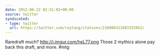 ```yaml
---
date: 2012-06-22 02:51:02+00:00
source: twitter
syndicated:
- type: twitter
  url: https://twitter.com/roytang/statuses/216000311683325952/
---
```


Raredraft much? http://i.imgur.com/heL77.png Those 2 mythics alone pay back this draft, and more. #mtg